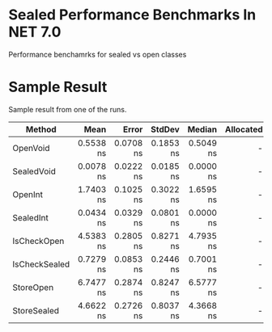 # Sealed Performance Benchmarks In NET 7.0
Performance benchamrks for sealed vs open classes

# Sample Result
Sample result from one of the runs.

|        Method |      Mean |     Error |    StdDev |    Median | Allocated |
|-------------- |----------:|----------:|----------:|----------:|----------:|
|      OpenVoid | 0.5538 ns | 0.0708 ns | 0.1853 ns | 0.5049 ns |         - |
|    SealedVoid | 0.0078 ns | 0.0222 ns | 0.0185 ns | 0.0000 ns |         - |
|       OpenInt | 1.7403 ns | 0.1025 ns | 0.3022 ns | 1.6595 ns |         - |
|     SealedInt | 0.0434 ns | 0.0329 ns | 0.0801 ns | 0.0000 ns |         - |
|   IsCheckOpen | 4.5383 ns | 0.2805 ns | 0.8271 ns | 4.7935 ns |         - |
| IsCheckSealed | 0.7279 ns | 0.0853 ns | 0.2446 ns | 0.7001 ns |         - |
|     StoreOpen | 6.7477 ns | 0.2874 ns | 0.8247 ns | 6.5777 ns |         - |
|   StoreSealed | 4.6622 ns | 0.2726 ns | 0.8037 ns | 4.3668 ns |         - |
